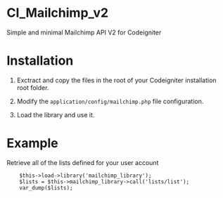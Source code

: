 CI_Mailchimp_v2
===============

Simple and minimal Mailchimp API V2 for Codeigniter


Installation
===============

1) Exctract and copy the files in the root of your Codeigniter installation root folder.

2) Modify the `application/config/mailchimp.php` file configuration.

3) Load the library and use it.

Example
===============

Retrieve all of the lists defined for your user account

```
    $this->load->library('mailchimp_library');
    $lists = $this->mailchimp_library->call('lists/list');
    var_dump($lists);
```
